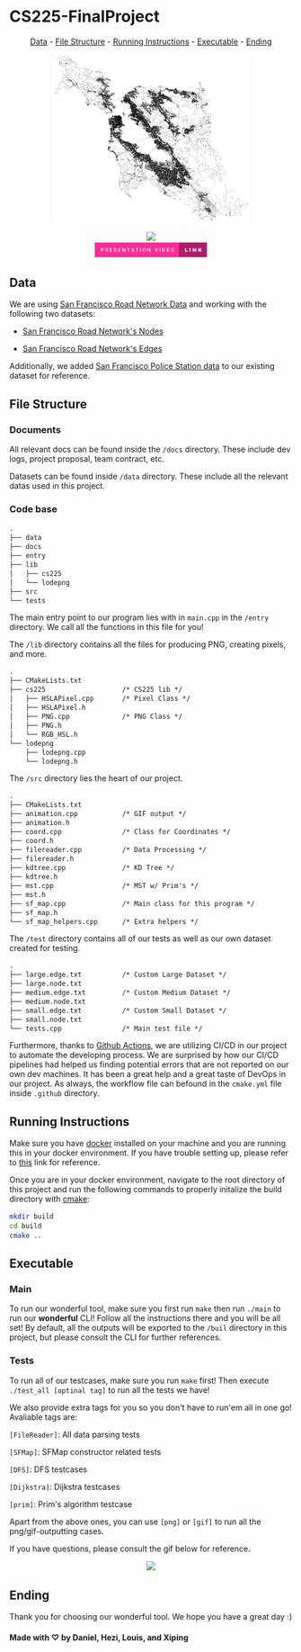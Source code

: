 # CS225-FinalProject

<p align="center">
    <a href="#data">Data</a> - 
    <a href="#file-structure">File Structure</a> - 
    <a href="#running-instructions">Running Instructions</a> - 
    <a href="#executable">Executable</a> - 
    <a href="#ending">Ending</a>
</p>

<p align="center">
    <img src="entry/map-colorpicker.png" width="350"/>
</p>

<div align="center">
    <img src="https://forthebadge.com/images/badges/made-with-c-plus-plus.svg" width="135"/> 
    <br/>
    <a href="https://louisunlimited.com">
    <img src="entry/presentation-video-link.svg" width="200"/>
    </a>
</div>

## Data

We are using [San Francisco Road Network Data](https://www.cs.utah.edu/~lifeifei/SpatialDataset.htm) and working with the following two datasets:

- [San Francisco Road Network's Nodes](https://www.cs.utah.edu/~lifeifei/research/tpq/SF.cnode)

- [San Francisco Road Network's Edges](https://www.cs.utah.edu/~lifeifei/research/tpq/SF.cedge)

Additionally, we added [San Francisco Police Station data](https://data.sfgov.org/Public-Safety/Map-of-Police-Stations-2011-/a9xm-jdem) to our existing dataset for reference.

## File Structure

### Documents

All relevant docs can be found inside the `/docs` directory. These include dev logs, project proposal, team contract, etc.

Datasets can be found inside `/data` directory. These include all the relevant datas used in this project.

### Code base

```text
.
├── data
├── docs
├── entry
├── lib
│   ├── cs225
│   └── lodepng
├── src
└── tests
```

The main entry point to our program lies with in `main.cpp` in the `/entry` directory. We call all the functions in this file for you! 

The `/lib` directory contains all the files for producing PNG, creating pixels, and more.

```text
.
├── CMakeLists.txt
├── cs225                   /* CS225 lib */
│   ├── HSLAPixel.cpp       /* Pixel Class */
│   ├── HSLAPixel.h
│   ├── PNG.cpp             /* PNG Class */
│   ├── PNG.h
│   └── RGB_HSL.h
└── lodepng
    ├── lodepng.cpp
    └── lodepng.h
```

The `/src` directory lies the heart of our project.

```text
.
├── CMakeLists.txt
├── animation.cpp           /* GIF output */
├── animation.h             
├── coord.cpp               /* Class for Coordinates */
├── coord.h
├── filereader.cpp          /* Data Processing */
├── filereader.h
├── kdtree.cpp              /* KD Tree */
├── kdtree.h
├── mst.cpp                 /* MST w/ Prim's */
├── mst.h
├── sf_map.cpp              /* Main class for this program */
├── sf_map.h
└── sf_map_helpers.cpp      /* Extra helpers */
```

The `/test` directory contains all of our tests as well as our own dataset created for testing.

```text
.
├── large.edge.txt          /* Custom Large Dataset */
├── large.node.txt
├── medium.edge.txt         /* Custom Medium Dataset */
├── medium.node.txt
├── small.edge.txt          /* Custom Small Dataset */
├── small.node.txt
└── tests.cpp               /* Main test file */
```

Furthermore, thanks to [Github Actions](https://docs.github.com/en/actions), we are utilizing CI/CD in our project to automate the developing process. We are surprised by how our CI/CD pipelines had helped us finding potential errors that are not reported on our own dev machines. It has been a great help and a great taste of DevOps in our project. As always, the workflow file can befound in the `cmake.yml` file inside `.github` directory.

## Running Instructions

Make sure you have [docker](www.docker.com) installed on your machine and you are running this in your docker environment. If you have trouble setting up, please refer to [this](https://courses.engr.illinois.edu/cs225/fa2022/resources/own-machine/) link for reference.

Once you are in your docker environment, navigate to the root directory of this project and run the following commands to properly initalize the build directory with [cmake](https://cmake.org/):

```bash
mkdir build
cd build
cmake ..
```

## Executable

### Main

To run our wonderful tool, make sure you first run `make` then run `./main` to run our **wonderful** CLI! Follow all the instructions there and you will be all set! By default, all the outputs will be exported to the `/buil` directory in this project, but please consult the CLI for further references.

### Tests

To run all of our testcases, make sure you run `make` first! Then execute `./test_all [optinal tag]` to run all the tests we have!

We also provide extra tags for you so you don't have to run'em all in one go! Avaliable tags are:

`[FileReader]`: All data parsing tests

`[SFMap]`: SFMap constructor related tests

`[DFS]`: DFS testcases

`[Dijkstra]`: Dijkstra testcases

`[prim]`: Prim's algorithm testcase

Apart from the above ones, you can use `[png]` or `[gif]` to run all the png/gif-outputting cases.

If you have questions, please consult the gif below for reference.

<p align="center">
    <img src="entry/runninginstruction.gif" width="350"/>
</p>

## Ending

Thank you for choosing our wonderful tool. We hope you have a great day :)

#### Made with ♡ by Daniel, Hezi, Louis, and Xiping
